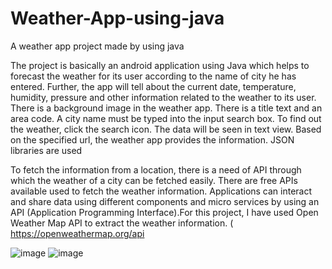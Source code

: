 # Weather-App-using-java
A weather app project made by using java 

The project is basically an android application using Java which helps to forecast the weather for its user according to the name of city he has entered. Further, the app will tell about the current date, temperature, humidity, pressure and other information related to the weather to its user.
There is a background image in the weather app. There is a title text and an area code. A city name must be typed into the input search box. To find out the weather, click the search icon. The data will be seen in text view. Based on the specified url, the weather app provides the information. JSON libraries are used



To fetch the information from a location, there is a need of API through which the weather of a city can be fetched easily. There are free APIs available used to fetch the weather information.
Applications can interact and share data using different components and micro services by using an API (Application Programming Interface).For this project, I have used Open Weather Map API to extract the weather information. ( https://openweathermap.org/api


![image](https://user-images.githubusercontent.com/64027751/183046576-5a4b17c1-aa70-4a02-940f-b0ab7a9fca18.png)
![image](https://user-images.githubusercontent.com/64027751/183046669-ec7d6da2-35e6-4a1a-af2a-9fc100522bcb.png)

